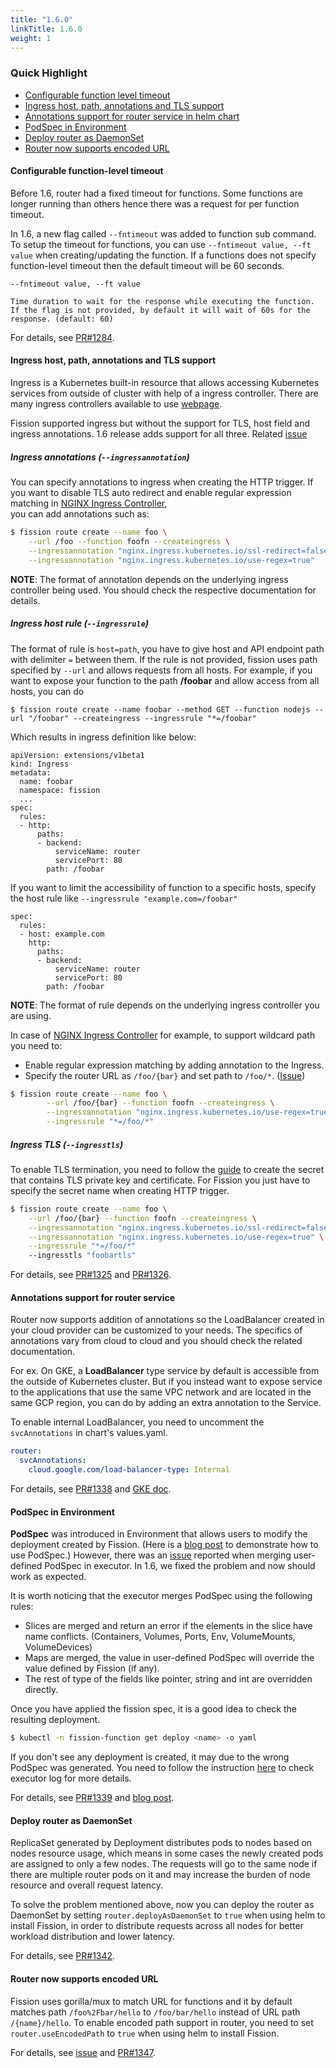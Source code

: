 ```yaml
---
title: "1.6.0"
linkTitle: 1.6.0
weight: 1 
---
```


### Quick Highlight

* [Configurable function level timeout](#configurable-function-level-timeout)
* [Ingress host, path, annotations and TLS support](#ingress-host-path-annotations-and-tls-support)
* [Annotations support for router service in helm chart](#annotations-for-router-service)
* [PodSpec in Environment](#podspec-in-environment)
* [Deploy router as DaemonSet](#deploy-router-as-daemonset)
* [Router now supports encoded URL](#router-now-supports-encoded-url)

#### Configurable function-level timeout

Before 1.6, router had a fixed timeout for functions. Some functions are longer running than others hence there was a request for per function timeout.

In 1.6, a new flag called `--fntimeout` was added to function sub command. To setup the timeout for functions, you can use `--fntimeout value, --ft value` when creating/updating the function. If a functions does not specify function-level timeout then the default timeout will be 60 seconds.

```
--fntimeout value, --ft value 

Time duration to wait for the response while executing the function. 
If the flag is not provided, by default it will wait of 60s for the response. (default: 60)
``` 

For details, see [PR#1284](https://github.com/fission/fission/pull/1284).

#### Ingress host, path, annotations and TLS support

Ingress is a Kubernetes built-in resource that allows accessing Kubernetes services from outside of cluster with help of a ingress controller. There are many ingress controllers available to use [webpage](https://kubernetes.io/docs/concepts/services-networking/ingress-controllers/#additional-controllers).

Fission supported ingress but without the support for TLS, host field and ingress annotations. 1.6 release adds support for all three. Related [issue](https://github.com/fission/fission/issues/1158)

##### Ingress annotations (`--ingressannotation`)

You can specify annotations to ingress when creating the HTTP trigger.  If you want to disable TLS auto redirect and enable regular expression matching in [NGINX Ingress Controller](https://github.com/kubernetes/ingress-nginx),  
you can add annotations such as:

```bash
$ fission route create --name foo \
    --url /foo --function foofn --createingress \
    --ingressannotation "nginx.ingress.kubernetes.io/ssl-redirect=false" \
    --ingressannotation "nginx.ingress.kubernetes.io/use-regex=true"
```

**NOTE**: The format of annotation depends on the underlying ingress controller being used. You should check the respective documentation for details.

##### Ingress host rule (`--ingressrule`)

The format of rule is `host=path`, you have to give host and API endpoint path with delimiter `=` between them.  If the rule is not provided, fission uses path specified by `--url` and allows requests from all hosts. For example, if you want to expose your function to the path **/foobar** and allow access from all hosts, you can do 

```
$ fission route create --name foobar --method GET --function nodejs --url "/foobar" --createingress --ingressrule "*=/foobar"
```  

Which results in ingress definition like below:

```
apiVersion: extensions/v1beta1
kind: Ingress
metadata:
  name: foobar
  namespace: fission
  ...
spec:
  rules:
  - http:
      paths:
      - backend:
          serviceName: router
          servicePort: 80
        path: /foobar
```

If you want to limit the accessibility of function to a specific hosts, specify the host rule like `--ingressrule "example.com=/foobar"` 

```
spec:
  rules:
  - host: example.com
    http:
      paths:
      - backend:
          serviceName: router
          servicePort: 80
        path: /foobar
```  
 
**NOTE**: The format of rule depends on the underlying ingress controller you are using.

In case of [NGINX Ingress Controller](https://github.com/kubernetes/ingress-nginx) for example, to support wildcard path you need to:
 
* Enable regular expression matching by adding annotation to the Ingress. 
* Specify the router URL as `/foo/{bar}` and set path to `/foo/*`. ([Issue](https://github.com/fission/fission/issues/1158))

```bash
$ fission route create --name foo \
        --url /foo/{bar} --function foofn --createingress \
        --ingressannotation "nginx.ingress.kubernetes.io/use-regex=true" \
        --ingressrule "*=/foo/*"
```

##### Ingress TLS (`--ingresstls`)

To enable TLS termination, you need to follow the [guide](https://kubernetes.io/docs/concepts/services-networking/ingress/#tls) to create the secret that contains TLS private key and certificate. For Fission you just have to specify the secret name when creating HTTP trigger.

```bash
$ fission route create --name foo \
    --url /foo/{bar} --function foofn --createingress \
    --ingressannotation "nginx.ingress.kubernetes.io/ssl-redirect=false" \
    --ingressannotation "nginx.ingress.kubernetes.io/use-regex=true" \
    --ingressrule "*=/foo/*"
    --ingresstls "foobartls"
```

For details, see [PR#1325](https://github.com/fission/fission/pull/1284) and [PR#1326](https://github.com/fission/fission/pull/1326).

#### Annotations support for router service

Router now supports addition of annotations so the LoadBalancer created in your cloud provider can be customized to your needs. The specifics of annotations vary from cloud to cloud and you should check the related documentation. 

For ex. On GKE, a **LoadBalancer** type service by default is accessible from the outside of Kubernetes cluster.  But if you instead want to expose service to the applications that use the same VPC network and are located in the same GCP region,
you can do by adding an extra annotation to the Service.

To enable internal LoadBalancer, you need to uncomment the `svcAnnotations` in chart's values.yaml. 

```yaml
router:
  svcAnnotations:
    cloud.google.com/load-balancer-type: Internal
```

For details, see [PR#1338](https://github.com/fission/fission/pull/1338) and [GKE doc](https://cloud.google.com/kubernetes-engine/docs/how-to/internal-load-balancing).

#### PodSpec in Environment 

**PodSpec** was introduced in Environment that allows users to modify the deployment created by Fission. (Here is a [blog post](https://blog.fission.io/posts/fission_pod_specs/) to demonstrate how to use PodSpec.)
However, there was an [issue](https://github.com/fission/fission/issues/1322) reported when merging user-defined PodSpec in executor. In 1.6, we fixed the problem and now should work as expected.

It is worth noticing that the executor merges PodSpec using the following rules:

* Slices are merged and return an error if the elements in the slice have name conflicts. (Containers, Volumes, Ports, Env, VolumeMounts, VolumeDevices)
* Maps are merged, the value in user-defined PodSpec will override the value defined by Fission (if any).
* The rest of type of the fields like pointer, string and int are overridden directly.

Once you have applied the fission spec, it is a good idea to check the resulting deployment.

```bash
$ kubectl -n fission-function get deploy <name> -o yaml 
``` 

If you don't see any deployment is created, it may due to the wrong PodSpec was generated. You need to follow the instruction [here](../../trouble-shooting/#core-components) to check executor log for more details.

For details, see [PR#1339](https://github.com/fission/fission/pull/1339) and [blog post](https://blog.fission.io/posts/fission_pod_specs/).

#### Deploy router as DaemonSet

ReplicaSet generated by Deployment distributes pods to nodes based on nodes resource usage, 
which means in some cases the newly created pods are assigned to only a few nodes. The requests will go to 
the same node if there are multiple router pods on it and may increase the burden of node resource and overall request latency.

To solve the problem mentioned above, now you can deploy the router as DaemonSet by setting `router.deployAsDaemonSet` to `true`
when using helm to install Fission, in order to distribute requests across all nodes for better workload distribution and lower latency.

For details, see [PR#1342](https://github.com/fission/fission/pull/1342).

#### Router now supports encoded URL

Fission uses gorilla/mux to match URL for functions and it by default matches path `/foo%2Fbar/hello` to `/foo/bar/hello` instead of
URL path `/{name}/hello`. To enable encoded path support in router, you need to set `router.useEncodedPath` to `true` when using helm to install Fission. 

For details, see [issue](https://github.com/fission/fission/issues/1317) and [PR#1347](https://github.com/fission/fission/pull/1347). 
